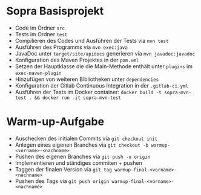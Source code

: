 # Sopra Basisprojekt
- Code im Ordner `src`
- Tests im Ordner `test`
- Compilieren des Codes und Ausführen der Tests via `mvn test`
- Ausführen des Programms via `mvn exec:java`
- JavaDoc unter `target/site/apidocs` generieren via `mvn javadoc:javadoc`
- Konfiguration des Maven Projektes in der `pom.xml`
 - Setzen der Hauptklasse die die Main-Methode enthält unter `plugins` im `exec-maven-plugin`
 - Hinzufügen von weiteren Bibliotheken unter `dependencies`
- Konfiguration der Gitlab Continuous Integration in der `.gitlab-ci.yml`
- Ausführen der Tests im Docker container: `docker build -t sopra-mvn-test . && docker run -it sopra-mvn-test`

# Warm-up-Aufgabe
- Auschecken des initialen Commits via `git checkout init`
- Anlegen eines eigenen Branches via `git checkout -b warmup-<vorname>-<nachname>`
- Pushen des eigenen Branches via `git push -u origin`
- Implementieren und ständiges commiten + pushen
- Taggen der finalen Version via `git tag warmup-final-<vorname>-<nachname>`
- Pushen des Tags via `git push origin warmup-final-<vorname>-<nachname>`
